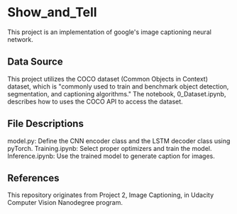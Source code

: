 # Show_and_Tell
This project is an implementation of google's image captioning neural network.

## Data Source
This project utilizes the COCO dataset (Common Objects in Context) dataset, which is "commonly used to train 
and benchmark object detection, segmentation, and captioning algorithms."
The notebook, 0_Dataset.ipynb, describes how to uses the COCO API to access the dataset. 

## File Descriptions
model.py: Define the CNN encoder class and the LSTM decoder class using pyTorch. 
Training.ipynb: Select proper optimizers and train the model.
Inference.ipynb: Use the trained model to generate caption for images. 

## References
This repository originates from Project 2, Image Captioning, in Udacity Computer Vision Nanodegree program. 
